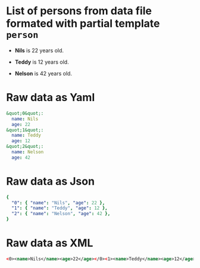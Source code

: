 # List of persons from data file formated with partial template `person`

- **Nils** is 22 years old.

- **Teddy** is 12 years old.

- **Nelson** is 42 years old.

# Raw data as Yaml

```yaml
&quot;0&quot;:
  name: Nils
  age: 22
&quot;1&quot;:
  name: Teddy
  age: 12
&quot;2&quot;:
  name: Nelson
  age: 42

```

# Raw data as Json

```yaml
{
  "0": { "name": "Nils", "age": 22 },
  "1": { "name": "Teddy", "age": 12 },
  "2": { "name": "Nelson", "age": 42 },
}
```

# Raw data as XML

```xml
<0><name>Nils</name><age>22</age></0><1><name>Teddy</name><age>12</age></1><2><name>Nelson</name><age>42</age></2>
```
